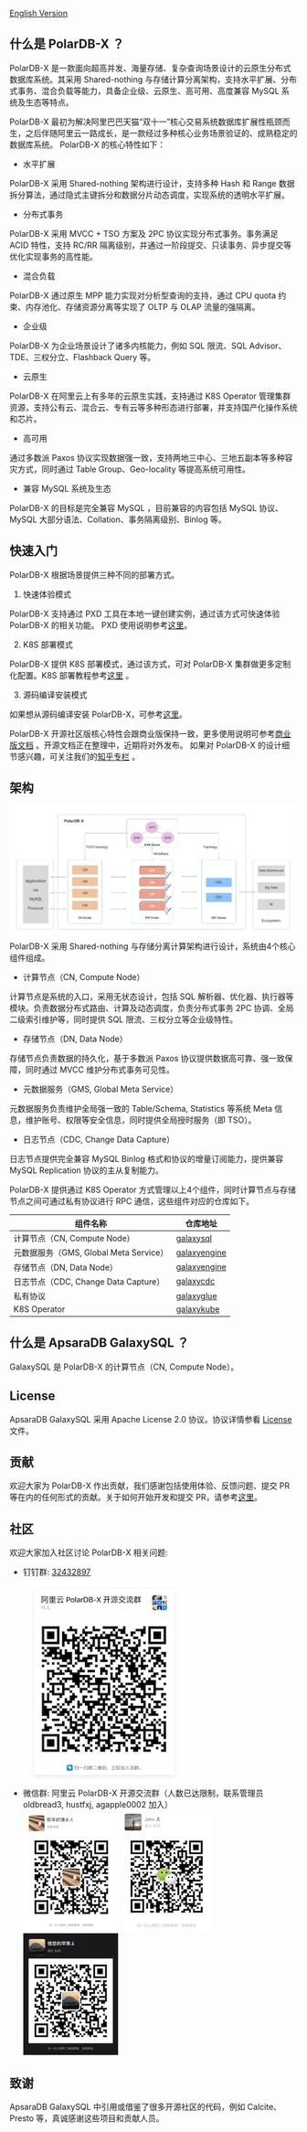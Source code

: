 
[English Version](../../README.md)

## 什么是 PolarDB-X ？
PolarDB-X 是一款面向超高并发、海量存储、复杂查询场景设计的云原生分布式数据库系统。其采用 Shared-nothing 与存储计算分离架构，支持水平扩展、分布式事务、混合负载等能力，具备企业级、云原生、高可用、高度兼容 MySQL 系统及生态等特点。

PolarDB-X 最初为解决阿里巴巴天猫“双十一”核心交易系统数据库扩展性瓶颈而生，之后伴随阿里云一路成长，是一款经过多种核心业务场景验证的、成熟稳定的数据库系统。
PolarDB-X 的核心特性如下：

- 水平扩展

PolarDB-X 采用 Shared-nothing 架构进行设计，支持多种 Hash 和 Range 数据拆分算法，通过隐式主键拆分和数据分片动态调度，实现系统的透明水平扩展。


- 分布式事务

PolarDB-X 采用 MVCC + TSO 方案及 2PC 协议实现分布式事务。事务满足 ACID 特性，支持 RC/RR 隔离级别，并通过一阶段提交、只读事务、异步提交等优化实现事务的高性能。


- 混合负载

PolarDB-X 通过原生 MPP 能力实现对分析型查询的支持，通过 CPU quota 约束、内存池化、存储资源分离等实现了 OLTP 与 OLAP 流量的强隔离。


- 企业级

PolarDB-X 为企业场景设计了诸多内核能力，例如 SQL 限流、SQL Advisor、TDE、三权分立、Flashback Query 等。


- 云原生

PolarDB-X 在阿里云上有多年的云原生实践，支持通过 K8S Operator 管理集群资源，支持公有云、混合云、专有云等多种形态进行部署，并支持国产化操作系统和芯片。


- 高可用

通过多数派 Paxos 协议实现数据强一致，支持两地三中心、三地五副本等多种容灾方式，同时通过 Table Group、Geo-locality 等提高系统可用性。


- 兼容 MySQL 系统及生态

PolarDB-X 的目标是完全兼容 MySQL ，目前兼容的内容包括 MySQL 协议、MySQL 大部分语法、Collation、事务隔离级别、Binlog 等。


## 快速入门
PolarDB-X 根据场景提供三种不同的部署方式。

1. 快速体验模式

PolarDB-X 支持通过 PXD 工具在本地一键创建实例，通过该方式可快速体验 PolarDB-X 的相关功能。
PXD 使用说明参考[这里](quickstart.md)。

2. K8S 部署模式

PolarDB-X 提供 K8S 部署模式，通过该方式，可对 PolarDB-X 集群做更多定制化配置。K8S 部署教程参考[这里](https://github.com/ApsaraDB/galaxykube#quick-start) 。

3. 源码编译安装模式

如果想从源码编译安装 PolarDB-X，可参考[这里](quickstart-development.md)。

PolarDB-X 开源社区版核心特性会跟商业版保持一致，更多使用说明可参考[商业版文档](https://help.aliyun.com/document_detail/312565.html) 。开源文档正在整理中，近期将对外发布。
如果对 PolarDB-X 的设计细节感兴趣，可关注我们的[知乎专栏](https://www.zhihu.com/org/polardb-x) 。


## 架构
![image.png](../architecture.png)
PolarDB-X 采用 Shared-nothing 与存储分离计算架构进行设计，系统由4个核心组件组成。

- 计算节点（CN, Compute Node）

计算节点是系统的入口，采用无状态设计，包括 SQL 解析器、优化器、执行器等模块。负责数据分布式路由、计算及动态调度，负责分布式事务 2PC 协调、全局二级索引维护等，同时提供 SQL 限流、三权分立等企业级特性。


- 存储节点（DN, Data Node）

存储节点负责数据的持久化，基于多数派 Paxos 协议提供数据高可靠、强一致保障，同时通过 MVCC 维护分布式事务可见性。


- 元数据服务（GMS, Global Meta Service）

元数据服务负责维护全局强一致的 Table/Schema, Statistics 等系统 Meta 信息，维护账号、权限等安全信息，同时提供全局授时服务（即 TSO）。


- 日志节点（CDC, Change Data Capture）

日志节点提供完全兼容 MySQL Binlog 格式和协议的增量订阅能力，提供兼容 MySQL Replication 协议的主从复制能力。


PolarDB-X 提供通过 K8S Operator 方式管理以上4个组件，同时计算节点与存储节点之间可通过私有协议进行 RPC 通信，这些组件对应的仓库如下。

| 组件名称 | 仓库地址 |
| --- | --- |
| 计算节点（CN, Compute Node） | [galaxysql](https://github.com/ApsaraDB/galaxysql) |
| 元数据服务（GMS, Global Meta Service） | [galaxyengine](https://github.com/ApsaraDB/galaxyengine) |
| 存储节点（DN, Data Node） | [galaxyengine](https://github.com/ApsaraDB/galaxyengine) |
| 日志节点（CDC, Change Data Capture） | [galaxycdc](https://github.com/ApsaraDB/galaxycdc) |
| 私有协议 | [galaxyglue](https://github.com/ApsaraDB/galaxyglue) |
| K8S Operator | [galaxykube](https://github.com/ApsaraDB/galaxykube) |



## 什么是 ApsaraDB GalaxySQL ？
GalaxySQL 是 PolarDB-X 的计算节点（CN, Compute Node）。


## License
ApsaraDB GalaxySQL 采用 Apache License 2.0 协议。协议详情参看 [License](../../LICENSE) 文件。


## 贡献
欢迎大家为 PolarDB-X 作出贡献，我们感谢包括使用体验、反馈问题、提交 PR 等在内的任何形式的贡献。关于如何开始开发和提交 PR，请参考[这里](../../CONTRIBUTING.md)。 

## 社区
欢迎大家加入社区讨论 PolarDB-X 相关问题:
- 钉钉群: [32432897](https://h5.dingtalk.com/circle/healthCheckin.html?dtaction=os&corpId=dingc5456617ca6ab502e1cc01e222598659&1b3d4=1ec1b&cbdbhh=qwertyuiop#/)  
  ![DingTalk Group](../images/dingtalk_group.jpg)
- 微信群: 阿里云 PolarDB-X 开源交流群（人数已达限制，联系管理员 oldbread3, hustfxj, agapple0002 加入）  
  ![WeChat Manager 1](../images/wechat_manager_a.jpg)  ![WeChat Manager 2](../images/wechat_manager_b.jpg) ![WeChat Manager 3](../images/wechat_manager_c.jpg)



## 致谢
ApsaraDB GalaxySQL 中引用或借鉴了很多开源社区的代码，例如 Calcite、Presto 等，真诚感谢这些项目和贡献人员。
## 


